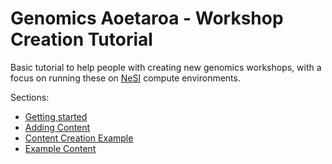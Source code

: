 # Genomics Aoetaroa - Workshop Creation Tutorial

Basic tutorial to help people with creating new genomics workshops, with a focus on running these on [NeSI](https://www.nesi.org.nz/) compute environments.

Sections:

  - [Getting started](https://github.com/genomicsaotearoa/ga-workshop-tutorial/tree/main/0.GettingStarted)
  - [Adding Content](https://github.com/genomicsaotearoa/ga-workshop-tutorial/tree/main/1.AddingContent)
  - [Content Creation Example](https://github.com/genomicsaotearoa/ga-workshop-tutorial/tree/main/2.ContentCreationExample)
  - [Example Content](https://github.com/genomicsaotearoa/ga-workshop-tutorial/tree/main/3.ExampleContent)
